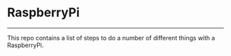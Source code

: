 # RaspberryPi
---
This repo contains a list of steps to do a number of different things with a RaspberryPi.
